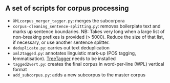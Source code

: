 ## A set of scripts for corpus processing

- `XMLcorpus_merger_tagger.py`: merges the subcorpora
- `corpus-cleaning_sentence-splitting.py`: removes boilerplate text and marks up sentence boundaries. NB: Takes very long when a large list of non-breaking prefixes is provided (> 5000). Reduce the size of that list, if necessary, or use another sentence splitter.
- `deduplicate.py`: carries out text deduplication
- `xml2tagged.py`: annotates linguistic mark-up (POS tagging, lemmatisation). [TreeTagger](https://www.cis.uni-muenchen.de/~schmid/tools/TreeTagger/) needs to be installed 
- `tagged2vert.py`: creates the final corpus in word-per-line (WPL) vertical format
- `add_subcorpus.py`: adds a new subcorpus to the master corpus
